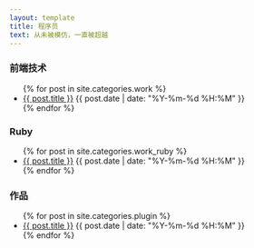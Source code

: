 ```yaml
---
layout: template
title: 程序员
text: 从未被模仿，一直被超越
---
```


### 前端技术

<ul>
	{% for post in site.categories.work %}
	<li>
	<a href="{{ post.url }}">{{ post.title }}</a>
	<span>{{ post.date | date: "%Y-%m-%d %H:%M" }}</span>
	</li>
	{% endfor %}
</ul>

### Ruby
<ul>
	{% for post in site.categories.work_ruby %}
	<li>
	<a href="{{ post.url }}">{{ post.title }}</a>
	<span>{{ post.date | date: "%Y-%m-%d %H:%M" }}</span>
	</li>
	{% endfor %}
</ul>

### 作品

<ul>
	{% for post in site.categories.plugin %}
	<li>
	<a href="{{ post.url }}">{{ post.title }}</a>
	<span>{{ post.date | date: "%Y-%m-%d %H:%M" }}</span>
	</li>
	{% endfor %}
</ul>
